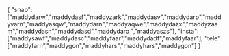 {
  "snap":  ["maddydarw","maddydasf","maddyzark","maddydasv","maddydarp","maddyvarn","maddyasqw","maddydarn","maddyaqwe","maddydazx","maddyzaam","maddydasn","maddydasd","maddydaro ","maddyaszs"],
  "insta": ["maddysawf","maddydasc","maddyfaar","maddydadf","maddyfaar"],
  "tele":  ["maddyfarn","maddygon","maddyhars","maddyhars","maddygon"]
}
